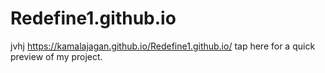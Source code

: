# Redefine1.github.io
jvhj
https://kamalajagan.github.io/Redefine1.github.io/ tap here for a quick preview of my project.
